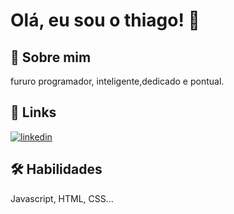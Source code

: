 
# Olá, eu sou o thiago! 👋


## 🚀 Sobre mim
fururo programador, inteligente,dedicado e pontual.



## 🔗 Links
[![linkedin](https://img.shields.io/badge/linkedin-0A66C2?style=for-the-badge&logo=linkedin&logoColor=white)](https://www.linkedin.com/)



## 🛠 Habilidades
Javascript, HTML, CSS...


